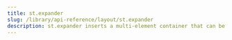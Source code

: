 ```yaml
---
title: st.expander
slug: /library/api-reference/layout/st.expander
description: st.expander inserts a multi-element container that can be expanded/collapsed.
---
```


<Autofunction function="streamlit.expander" />
